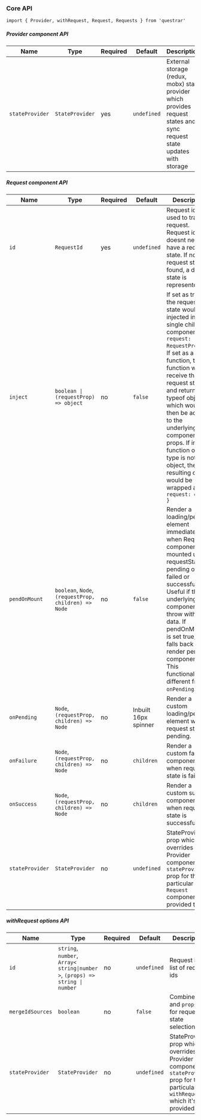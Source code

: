 
### Core API

```
import { Provider, withRequest, Request, Requests } from 'questrar'
```

##### Provider component API

| Name |Type | Required | Default | Description |
| --- | --- | --- | --- | --- |
| `stateProvider` | `StateProvider` | yes | `undefined` | External storage (redux, mobx) state provider which provides request states and sync request state updates with storage |



##### Request component API

| Name | Type | Required | Default | Description |
| --- | --- | --- | --- | --- |
|`id`| `RequestId`  | yes | `undefined` | Request id is used to track a request. Request id doesnt need to have a request state. If no request state is found, a default state is represented |
|`inject`| `boolean \| (requestProp) => object`  | no | `false` | If set as true, the request state would be injected into the single children component as `{ request: RequestProp }`. If set as a function, the function would receive the request state and return a typeof object which would then be added to the underlying component props. If inject function output type is not object, the resulting output would be wrapped as `{ request: output }`|
|`pendOnMount` | `boolean`, `Node`, `(requestProp, children) => Node` | no | `false` | Render a loading/pending element immediately when Request component is mounted until requestState is pending or failed or successful. Useful if the underlying component will throw without data. If pendOnMount is set true, it falls back to render pending component. This functionality is different from `onPending`. |
|`onPending` | `Node`, `(requestProp, children) => Node` | no | Inbuilt 16px spinner | Render a custom loading/pending element when request state is pending. |
|`onFailure`        | `Node`, `(requestProp, children) => Node` | no | `children` | Render a custom failure component when request state is failed. |
|`onSuccess`   | `Node`, `(requestProp, children) => Node`| no | `children` | Render a custom success component when request state is successful.|
|`stateProvider` | `StateProvider`| no | `undefined` | StateProvider prop which overrides the Provider component `stateProvider` prop for the particular `Request` component it's provided to.|


##### withRequest options API 


| Name | Type | Required | Default | Description |
| --- | --- | --- | --- | --- |
| `id` | `string`, `number`, `Array< string\|number >`, `(props) => string \| number` | no | `undefined` | Request id or list of request ids |
| `mergeIdSources` | `boolean` | no | `false` | Combine id and `props.id` for request state selection |
|`stateProvider` | `StateProvider`| no | `undefined` | StateProvider prop which overrides the Provider component `stateProvider` prop for the particular `withRequest` which it's provided to.|
